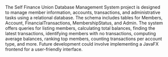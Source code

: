 The Self Finance Union Database Management System project is designed to manage member information, accounts, transactions, and administrative tasks using a relational database. The schema includes tables for Members, Account, FinancialTransactions, MembershipStatus, and Admin. The system offers queries for listing members, calculating total balances, finding the latest transactions, identifying members with no transactions, computing average balances, ranking top members, counting transactions per account type, and more. Future development could involve implementing a JavaFX frontend for a user-friendly interface.
